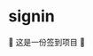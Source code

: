 # signin

🤣 这是一份签到项目 🤣

<!--
😁😂😃😄😆😅😉😊😋👍👐🤣 👐

🤣🤣 签到第 14 天 🤣🤣

Co-authored-by: biaov <biaov@qq.com>
Co-authored-by: biaov2017 <biao2017@qq.com>

git checkout -b feature/signin14
-->
